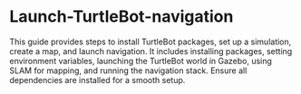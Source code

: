 # Launch-TurtleBot-navigation
This guide provides steps to install TurtleBot packages, set up a simulation, create a map, and launch navigation. It includes installing packages, setting environment variables, launching the TurtleBot world in Gazebo, using SLAM for mapping, and running the navigation stack. Ensure all dependencies are installed for a smooth setup.
